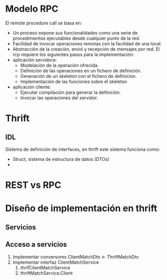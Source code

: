 # Modelo RPC
El remote procedure call se basa en:
- Un proceso expone sus funcionalidades como una serie de procedimientos ejecutables desde cualquier punto de la red.
- Facilidad de invocar operaciones remotas con la facilidad de una local.
- Abstracción de la creación, envió y recepción de mensajes por red.
El rcp requiere los siguientes pasos para la implementación:
- aplicación servidora:
	- Modelación de la operación ofrecida.
	- Definición de las operaciones en un fichero de definición.
	- Generación de un skeleton con el fichero de definición.
	- Implementación de las funciones sobre el skeleton
- aplicación cliente:
	- Ejecutar compilación para generar la definición.
	- Invocar las operaciones del servidor.
# Thrift
## IDL
Sistema de definición de interfaces, en thrift este sistema funciona como:
- Struct, sistema de estructura de datos (DTOs)
- 
# REST vs RPC
# Diseño de implementación en thrift
## Servicios

## Acceso a servicios
1. Implementar conversores ClientMatchDto <- ThriftMatchDto
2. Implementar interfaz ClientMatchService
	1. thrifClientMatchService
	2. thriftMatchService.Client
